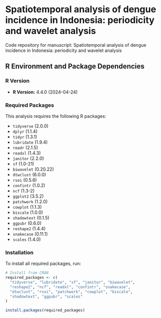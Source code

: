 # Spatiotemporal analysis of dengue incidence in Indonesia: periodicity and wavelet analysis

Code repository for manuscript: Spatiotemporal analysis of dengue incidence in Indonesia: periodicity and wavelet analysis

## R Environment and Package Dependencies

### R Version
- **R Version:** 4.4.0 (2024-04-24)

### Required Packages

This analysis requires the following R packages:

- `tidyverse` (2.0.0)
- `dplyr` (1.1.4)
- `tidyr` (1.3.1)
- `lubridate` (1.9.4)
- `readr` (2.1.5)
- `readxl` (1.4.3)
- `janitor` (2.2.0)
- `sf` (1.0-21)
- `biwavelet` (0.20.22)
- `dtwclust` (6.0.0)
- `rsoi` (0.5.6)
- `confintr` (1.0.2)
- `ncf` (1.3-2)
- `ggplot2` (3.5.2)
- `patchwork` (1.2.0)
- `cowplot` (1.1.3)
- `biscale` (1.0.0)
- `shadowtext` (0.1.5)
- `ggpubr` (0.6.0)
- `reshape2` (1.4.4)
- `snakecase` (0.11.1)
- `scales` (1.4.0)

### Installation

To install all required packages, run:

```r
# Install from CRAN
required_packages <- c(
  "tidyverse", "lubridate", "sf", "janitor", "biwavelet", 
  "reshape2", "ncf", "readxl", "confintr", "snakecase", 
  "dtwclust", "rsoi", "patchwork", "cowplot", "biscale", 
  "shadowtext", "ggpubr", "scales"
)

install.packages(required_packages)
